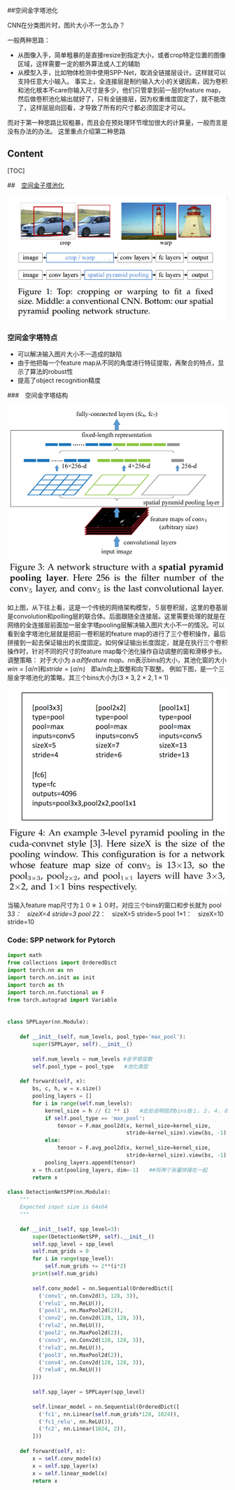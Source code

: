 ##空间金字塔池化

CNN在分类图片时，图片大小不一怎么办？

一般两种思路：

- 从图像入手，简单粗暴的是直接resize到指定大小，或者crop特定位置的图像区域，这样需要一定的额外算法或人工的辅助
- 从模型入手，比如物体检测中使用SPP-Net，取消全链接层设计。这样就可以支持任意大小输入。
  事实上，全连接层是制约输入大小的关键因素，因为卷积和池化根本不care你输入尺寸是多少，他们只管拿到前一层的feature map，然后做卷积池化输出就好了，只有全链接层，因为权重维度固定了，就不能改了，这样层层向回看，才导致了所有的尺寸都必须固定才可以。

而对于第一种思路比较粗暴，而且会在预处理环节增加很大的计算量，一般而言是没有办法的办法。
这里重点介绍第二种思路
## Content

[TOC]

##　[空间金子塔池化](../reference/Spatial_Pyramid_Pooling_in_Deep_Convolutional_Networks_for_Visual_Recognition.pdf)

![avatar](../img/spp.png)

### 空间金字塔特点
 - 可以解决输入图片大小不一造成的缺陷
 - 由于他把每一个feature map从不同的角度进行特征提取，再聚合的特点，显示了算法的robust性
 - 提高了object recognition精度

###　空间金字塔结构

![avatar](../img/spp_structure.png)

如上图，从下往上看，这是一个传统的网络架构模型，５层卷积层，这里的卷基层是convolution和polling层的联合体。后面跟随全连接层。这里需要处理的就是在网络的全连接层前面加一层金字塔pooling层解决输入图片大小不一的情况。可以看到金字塔池化层就是把前一卷积层的feature map的进行了三个卷积操作，最后拼接到一起去保证输出的长度固定。如何保证输出长度固定，就是在执行三个卷积操作时，针对不同的尺寸的feature map每个池化操作自动调整的窗和滑移步长。调整策略：
对于大小为ａ*a的feature map。n*n表示bins的大小，其池化窗的大小$win=\lceil a/n \rceil \text{和}stride=\lfloor a/n \rfloor$　即a/n向上取整和向下取整。
例如下图，是一个三层金字塔池化的策略，其三个bins大小为$(3\times3,2\times2,1\times1)$

![avatar](../img/spp_example.png)

当输入feature map尺寸为１０＊１０时，对应三个bins的窗口和步长就为
pool 3*3：　sizeX=4 stride=3
pool 2*2：　sizeX=5 stride=5
pool 1*1：　sizeX=10 stride=10


### Code: SPP network for Pytorch

```python
import math
from collections import OrderedDict
import torch.nn as nn
import torch.nn.init as init
import torch as th
import torch.nn.functional as F
from torch.autograd import Variable


class SPPLayer(nn.Module):

    def __init__(self, num_levels, pool_type='max_pool'):
        super(SPPLayer, self).__init__()

        self.num_levels = num_levels #金字塔层数
        self.pool_type = pool_type　　#池化类型

    def forward(self, x):
        bs, c, h, w = x.size()
        pooling_layers = []
        for i in range(self.num_levels):
            kernel_size = h // (2 ** i)　　#此处说明层的bins按１，２，４，８层指数变化
            if self.pool_type == 'max_pool':
                tensor = F.max_pool2d(x, kernel_size=kernel_size,
                                      stride=kernel_size).view(bs, -1)
            else:
                tensor = F.avg_pool2d(x, kernel_size=kernel_size,
                                      stride=kernel_size).view(bs, -1)
            pooling_layers.append(tensor)
        x = th.cat(pooling_layers, dim=-1)　　##将两个张量拼接在一起
        return x

class DetectionNetSPP(nn.Module):
    """
    Expected input size is 64x64
    """

    def __init__(self, spp_level=3):
        super(DetectionNetSPP, self).__init__()
        self.spp_level = spp_level
        self.num_grids = 0
        for i in range(spp_level):
            self.num_grids += 2**(i*2)
        print(self.num_grids)
            
        self.conv_model = nn.Sequential(OrderedDict([
          ('conv1', nn.Conv2d(3, 128, 3)), 
          ('relu1', nn.ReLU()),
          ('pool1', nn.MaxPool2d(2)),
          ('conv2', nn.Conv2d(128, 128, 3)),
          ('relu2', nn.ReLU()),
          ('pool2', nn.MaxPool2d(2)),
          ('conv3', nn.Conv2d(128, 128, 3)), 
          ('relu3', nn.ReLU()),
          ('pool3', nn.MaxPool2d(2)),
          ('conv4', nn.Conv2d(128, 128, 3)),
          ('relu4', nn.ReLU())
        ]))
        
        self.spp_layer = SPPLayer(spp_level)
        
        self.linear_model = nn.Sequential(OrderedDict([
          ('fc1', nn.Linear(self.num_grids*128, 1024)),
          ('fc1_relu', nn.ReLU()),
          ('fc2', nn.Linear(1024, 2)),
        ]))

    def forward(self, x):
        x = self.conv_model(x)
        x = self.spp_layer(x)
        x = self.linear_model(x)
        return x

```